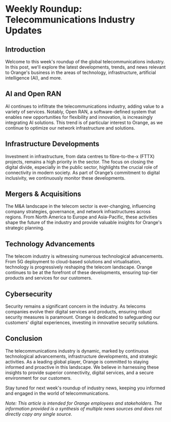 # Weekly Roundup: Telecommunications Industry Updates 

## Introduction 

Welcome to this week's roundup of the global telecommunications industry. In this post, we'll explore the latest developments, trends, and news relevant to Orange's business in the areas of technology, infrastructure, artificial intelligence (AI), and more. 

## AI and Open RAN 

AI continues to infiltrate the telecommunications industry, adding value to a variety of services. Notably, Open RAN, a software-defined system that enables new opportunities for flexibility and innovation, is increasingly integrating AI solutions. This trend is of particular interest to Orange, as we continue to optimize our network infrastructure and solutions. 

## Infrastructure Developments 

Investment in infrastructure, from data centres to fibre-to-the-x (FTTX) projects, remains a high priority in the sector. The focus on closing the digital divide, especially in the public sector, highlights the crucial role of connectivity in modern society. As part of Orange’s commitment to digital inclusivity, we continuously monitor these developments.

## Mergers & Acquisitions 

The M&A landscape in the telecom sector is ever-changing, influencing company strategies, governance, and network infrastructures across regions. From North America to Europe and Asia-Pacific, these activities shape the future of the industry and provide valuable insights for Orange's strategic planning.

## Technology Advancements 

The telecom industry is witnessing numerous technological advancements. From 5G deployment to cloud-based solutions and virtualisation, technology is progressively reshaping the telecom landscape. Orange continues to be at the forefront of these developments, ensuring top-tier products and services for our customers.

## Cybersecurity 

Security remains a significant concern in the industry. As telecoms companies evolve their digital services and products, ensuring robust security measures is paramount. Orange is dedicated to safeguarding our customers' digital experiences, investing in innovative security solutions.

## Conclusion 

The telecommunications industry is dynamic, marked by continuous technological advancements, infrastructure developments, and strategic activities. As a leading global player, Orange is committed to staying informed and proactive in this landscape. We believe in harnessing these insights to provide superior connectivity, digital services, and a secure environment for our customers.

Stay tuned for next week's roundup of industry news, keeping you informed and engaged in the world of telecommunications. 

*Note: This article is intended for Orange employees and stakeholders. The information provided is a synthesis of multiple news sources and does not directly copy any single source.*